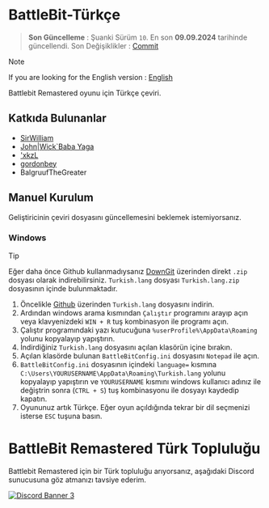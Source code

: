 # BattleBit-Türkçe
> **Son Güncelleme** : 
> Şuanki Sürüm `10`. En son **09.09.2024** tarihinde güncellendi.
> Son Değişiklikler : [Commit](https://github.com/SirrWilliam/battlebit-turkish/commit/c50c6c74afd2bbbf25b949d313027ee8075fb5c4)

> [!NOTE]  
> If you are looking for the English version : [English](https://github.com/SirrWilliam/battlebit-turkish/blob/main/README.md)

Battlebit Remastered oyunu için Türkçe çeviri.
## Katkıda Bulunanlar

 <ul>
  <li><a href="https://discord.com/users/269121185797767169">SirWilliam</a></li>
  <li><a href="https://discord.com/users/214504859636989952">John|Wick`Baba Yaga</a></li>
  <li><a href="https://discord.com/users/720667137072693329">'xkzL</a></li>
  <li><a href="https://discord.com/users/279248160935641088">gordonbey</a></li>
  <li>BalgruufTheGreater</li>
</ul>

## Manuel Kurulum
Geliştiricinin çeviri dosyasını güncellemesini beklemek istemiyorsanız.

### Windows
> [!TIP]
> Eğer daha önce Github kullanmadıysanız [DownGit](https://downgit.github.io/#/home?url=https://github.com/SirrWilliam/battlebit-turkish/blob/main/Turkish.lang) üzerinden direkt `.zip` dosyası olarak indirebilirsiniz. `Turkish.lang` dosyası `Turkish.lang.zip` dosyasının içinde bulunmaktadır.

1. Öncelikle [Github](https://github.com/SirrWilliam/battlebit-turkish/blob/main/Turkish.lang) üzerinden `Turkish.lang` dosyasını indirin.
1. Ardından windows arama kısmından `Çalıştır` programını arayıp açın veya klavyenizdeki `WIN + R` tuş kombinasyon ile programı açın.
1. Çalıştır programındaki yazı kutucuğuna `%userProfile%\AppData\Roaming` yolunu kopyalayıp yapıştırın.
1. İndirdiğiniz `Turkish.lang` dosyasını açılan klasörün içine bırakın.
1. Açılan klasörde bulunan `BattleBitConfig.ini` dosyasını `Notepad` ile açın.
1. `BattleBitConfig.ini` dosyasının içindeki `language=` kısmına `C:\Users\YOURUSERNAME\AppData\Roaming\Turkish.lang` yolunu kopyalayıp yapıştırın ve `YOURUSERNAME` kısmını windows kullanıcı adınız ile değiştrin sonra (`CTRL + S`) tuş kombinasyonu ile dosyayı kaydedip kapatın.
1. Oyununuz artık Türkçe. Eğer oyun açıldığında tekrar bir dil seçmenizi isterse `ESC` tuşuna basın.

# BattleBit Remastered Türk Topluluğu
Battlebit Remastered için bir Türk topluluğu arıyorsanız, aşağıdaki Discord sunucusuna göz atmanızı tavsiye ederim.

<a href="https://discord.gg/eVm4kbqdaW" target="_blank"><img src="https://discord.com/api/guilds/941306953148289034/widget.png?style=banner3" alt="Discord Banner 3"/></a>


